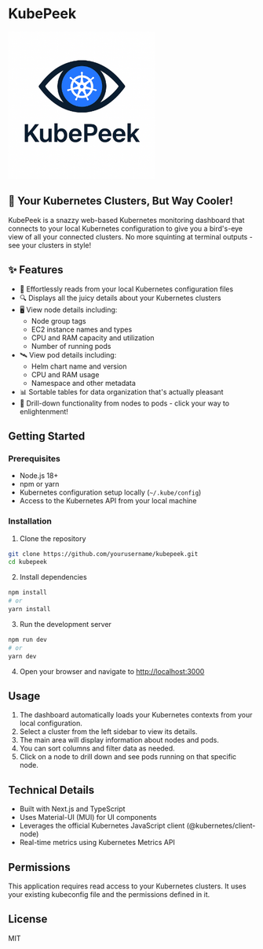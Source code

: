 # KubePeek

<img src="assets/logo.png" alt="KubePeek Logo" width="300"/>

## 🚀 Your Kubernetes Clusters, But Way Cooler!

KubePeek is a snazzy web-based Kubernetes monitoring dashboard that connects to your local Kubernetes configuration to give you a bird's-eye view of all your connected clusters. No more squinting at terminal outputs - see your clusters in style!

## ✨ Features

- 📁 Effortlessly reads from your local Kubernetes configuration files
- 🔍 Displays all the juicy details about your Kubernetes clusters
- 🖥️ View node details including:
  - Node group tags
  - EC2 instance names and types
  - CPU and RAM capacity and utilization
  - Number of running pods
- 🛰️ View pod details including:
  - Helm chart name and version
  - CPU and RAM usage
  - Namespace and other metadata
- 📊 Sortable tables for data organization that's actually pleasant
- 🔄 Drill-down functionality from nodes to pods - click your way to enlightenment!

## Getting Started

### Prerequisites

- Node.js 18+
- npm or yarn
- Kubernetes configuration setup locally (`~/.kube/config`)
- Access to the Kubernetes API from your local machine

### Installation

1. Clone the repository
```bash
git clone https://github.com/yourusername/kubepeek.git
cd kubepeek
```

2. Install dependencies
```bash
npm install
# or
yarn install
```

3. Run the development server
```bash
npm run dev
# or
yarn dev
```

4. Open your browser and navigate to [http://localhost:3000](http://localhost:3000)

## Usage

1. The dashboard automatically loads your Kubernetes contexts from your local configuration.
2. Select a cluster from the left sidebar to view its details.
3. The main area will display information about nodes and pods.
4. You can sort columns and filter data as needed.
5. Click on a node to drill down and see pods running on that specific node.

## Technical Details

- Built with Next.js and TypeScript
- Uses Material-UI (MUI) for UI components
- Leverages the official Kubernetes JavaScript client (@kubernetes/client-node)
- Real-time metrics using Kubernetes Metrics API

## Permissions

This application requires read access to your Kubernetes clusters. It uses your existing kubeconfig file and the permissions defined in it.

## License

MIT
